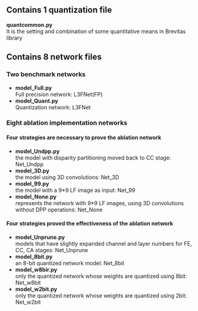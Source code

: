 ## Contains 1 quantization file
__quantcommon.py__  
It is the setting and combination of some quantitative means in Brevitas library

## Contains 8 network files

### Two benchmark networks

- __model_Full.py__  
  Full precision network: L3FNet(FP)
- __model_Quant.py__  
  Quantization network: L3FNet

### Eight ablation implementation networks

#### Four strategies are necessary to prove the ablation network

- __model_Undpp.py__  
  the model with disparity partitioning moved back to CC stage: Net_Undpp
- __model_3D.py__  
  the model using 3D convolutions: Net_3D
- __model_99.py__  
 the model with a 9*9 LF image as input: Net_99
- __model_None.py__  
  represents the network with 9*9 LF images, using 3D convolutions without DPP operations: Net_None

#### Four strategies proved the effectiveness of the ablation network

- __model_Unprune.py__  
  models that have slightly expanded channel and layer numbers for FE, CC, CA stages: Net_Unprune
- __model_8bit.py__  
  an 8-bit quantized network model: Net_8bit
- __model_w8bir.py__  
  only the quantized network whose weights are quantized using 8bit: Net_w8bit
- __model_w2bit.py__  
  only the quantized network whose weights are quantized using 2bit: Net_w2bit
